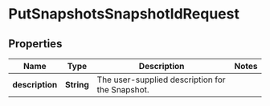 

# PutSnapshotsSnapshotIdRequest


## Properties

| Name | Type | Description | Notes |
|------------ | ------------- | ------------- | -------------|
|**description** | **String** | The user-supplied description for the Snapshot. |  |



